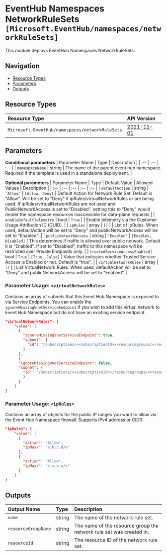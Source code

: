 # EventHub Namespaces NetworkRuleSets `[Microsoft.EventHub/namespaces/networkRuleSets]`

This module deploys EventHub Namespaces NetworkRuleSets.

## Navigation

- [Resource Types](#Resource-Types)
- [Parameters](#Parameters)
- [Outputs](#Outputs)

## Resource Types

| Resource Type | API Version |
| :-- | :-- |
| `Microsoft.EventHub/namespaces/networkRuleSets` | [2021-11-01](https://docs.microsoft.com/en-us/azure/templates/Microsoft.EventHub/2021-11-01/namespaces/networkRuleSets) |

## Parameters

**Conditional parameters**
| Parameter Name | Type | Description |
| :-- | :-- | :-- |
| `namespaceName` | string | The name of the parent event hub namespace. Required if the template is used in a standalone deployment. |

**Optional parameters**
| Parameter Name | Type | Default Value | Allowed Values | Description |
| :-- | :-- | :-- | :-- | :-- |
| `defaultAction` | string | `'Allow'` | `[Allow, Deny]` | Default Action for Network Rule Set. Default is "Allow". Will be set to "Deny" if ipRules/virtualNetworkRules or are being used. If ipRules/virtualNetworkRules are not used and PublicNetworkAccess is set to "Disabled", setting this to "Deny" would render the namespace resources inaccessible for data-plane requests |
| `enableDefaultTelemetry` | bool | `True` |  | Enable telemetry via the Customer Usage Attribution ID (GUID). |
| `ipRules` | array | `[]` |  | List of IpRules. When used, defaultAction will be set to "Deny" and publicNetworkAccess will be set to "Enabled". |
| `publicNetworkAccess` | string | `'Enabled'` | `[Enabled, Disabled]` | This determines if traffic is allowed over public network. Default it is "Enabled". If set to "Disabled", traffic to this namespace will be restricted over Private Endpoints only. |
| `trustedServiceAccessEnabled` | bool | `True` | `[True, False]` | Value that indicates whether Trusted Service Access is Enabled or not. Default is "true". |
| `virtualNetworkRules` | array | `[]` |  | List VirtualNetwork Rules. When used, defaultAction will be set to "Deny" and publicNetworkAccess will be set to "Enabled". |


### Parameter Usage: `<virtualNetworkRules>`

Contains an array of subnets that this Event Hub Namespace is exposed to via Service Endpoints. You can enable the `ignoreMissingVnetServiceEndpoint` if you wish to add this virtual network to Event Hub Namespace but do not have an existing service endpoint.

```json
"virtualNetworkRules": {
    "value": [
      {
        "ignoreMissingVnetServiceEndpoint": true,
        "subnet": {
          "id": "/subscriptions/<<subscriptionId>>/resourcegroups/<<resourceGroupName>>/providers/Microsoft.Network/virtualNetworks/<<virtualNetworkName>>/subnets/<<subnetName1>>"
        }
      },
      {
      "ignoreMissingVnetServiceEndpoint": false,
      "subnet": {
        "id": "/subscriptions/<<subscriptionId>>/resourcegroups/<<resourceGroupName>>/providers/Microsoft.Network/virtualNetworks/<<virtualNetworkName>>/subnets/<<subnetName2>>"
        }
      }
    ]
}
```

### Parameter Usage: `<ipRules>`

Contains an array of objects for the public IP ranges you want to allow via the Event Hub Namespace firewall. Supports IPv4 address or CIDR.

```json
"ipRules": {
    "value": [
      {
        "action": "Allow",
        "ipMask": "a.b.c.d/e"
      },
      {
        "action": "Allow",
        "ipMask": "x.x.x.x/x"
      }
    ]
}
```

## Outputs

| Output Name | Type | Description |
| :-- | :-- | :-- |
| `name` | string | The name of the network rule set. |
| `resourceGroupName` | string | The name of the resource group the network rule set was created in. |
| `resourceId` | string | The resource ID of the network rule set. |
